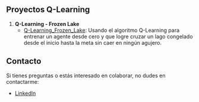## Proyectos Q-Learning

1. **Q-Learning - Frozen Lake**
   - [Q-Learning_Frozen_Lake](./RL-FROZEN_LAKE): Usando el algoritmo Q-Learning para entrenar un agente desde cero y que logre cruzar un lago congelado desde el inicio hasta la meta sin caer en ningún agujero.
   
## Contacto

Si tienes preguntas o estás interesado en colaborar, no dudes en contactarme:

- [LinkedIn](https://www.linkedin.com/in/diana-marysabell-llamoca-z%C3%A1rate-44489130a/)
